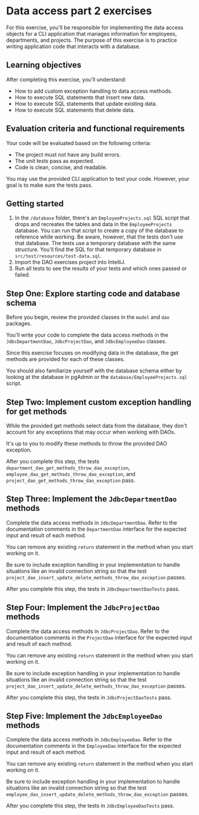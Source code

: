 # Data access part 2 exercises

For this exercise, you'll be responsible for implementing the data access objects for a CLI application that manages information for employees, departments, and projects. The purpose of this exercise is to practice writing application code that interacts with a database.

## Learning objectives

After completing this exercise, you'll understand:

* How to add custom exception handling to data access methods.
* How to execute SQL statements that insert new data.
* How to execute SQL statements that update existing data. 
* How to execute SQL statements that delete data.

## Evaluation criteria and functional requirements

Your code will be evaluated based on the following criteria:

* The project must not have any build errors.
* The unit tests pass as expected.
* Code is clean, concise, and readable.

You may use the provided CLI application to test your code. However, your goal is to make sure the tests pass.

## Getting started
1. In the `/database` folder, there's an `EmployeeProjects.sql` SQL script that drops and recreates the tables and data in the `EmployeeProjects` database. You can run that script to create a copy of the database to reference while working. Be aware, however, that the tests don't use that database. The tests use a temporary database with the same structure. You'll find the SQL for that temporary database in `src/test/resources/test-data.sql`.
2. Import the DAO exercises project into IntelliJ.
3. Run all tests to see the results of your tests and which ones passed or failed.

## Step One: Explore starting code and database schema

Before you begin, review the provided classes in the `model` and `dao` packages.

You'll write your code to complete the data access methods in the `JdbcDepartmentDao`, `JdbcProjectDao`, and `JdbcEmployeeDao` classes.

Since this exercise focuses on modifying data in the database, the get methods are provided for each of these classes.

You should also familiarize yourself with the database schema either by looking at the database in pgAdmin or the `database/EmployeeProjects.sql` script.

## Step Two: Implement custom exception handling for get methods

While the provided get methods select data from the database, they don't account for any exceptions that may occur when working with DAOs. 

It's up to you to modify these methods to throw the provided DAO exception. 

After you complete this step, the tests `department_dao_get_methods_throw_dao_exception`, `employee_dao_get_methods_throw_dao_exception`, and `project_dao_get_methods_throw_dao_exception` pass.

## Step Three: Implement the `JdbcDepartmentDao` methods

Complete the data access methods in `JdbcDepartmentDao`. Refer to the documentation comments in the `DepartmentDao` interface for the expected input and result of each method.

You can remove any existing `return` statement in the method when you start working on it.

Be sure to include exception handling in your implementation to handle situations like an invalid connection string so that the test `project_dao_insert_update_delete_methods_throw_dao_exception` passes.

After you complete this step, the tests in `JdbcDepartmentDaoTests` pass.

## Step Four: Implement the `JdbcProjectDao` methods

Complete the data access methods in `JdbcProjectDao`. Refer to the documentation comments in the `ProjectDao` interface for the expected input and result of each method.

You can remove any existing `return` statement in the method when you start working on it.

Be sure to include exception handling in your implementation to handle situations like an invalid connection string so that the test `project_dao_insert_update_delete_methods_throw_dao_exception` passes.

After you complete this step, the tests in `JdbcProjectDaoTests` pass.

## Step Five: Implement the `JdbcEmployeeDao` methods

Complete the data access methods in `JdbcEmployeeDao`. Refer to the documentation comments in the `EmployeeDao` interface for the expected input and result of each method.

You can remove any existing `return` statement in the method when you start working on it.

Be sure to include exception handling in your implementation to handle situations like an invalid connection string so that the test `employee_dao_insert_update_delete_methods_throw_dao_exception` passes.

After you complete this step, the tests in `JdbcEmployeeDaoTests` pass.

